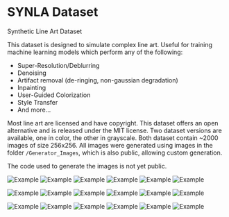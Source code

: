 # SYNLA Dataset
 Synthetic Line Art Dataset

This dataset is designed to simulate complex line art. Useful for training machine learning models which perform any of the following:
 - Super-Resolution/Deblurring
 - Denoising
 - Artifact removal (de-ringing, non-gaussian degradation)
 - Inpainting
 - User-Guided Colorization 
 - Style Transfer
 - And more...

Most line art are licensed and have copyright. This dataset offers an open alternative and is released under the MIT license.
Two dataset versions are available, one in color, the other in grayscale. Both dataset contain ~2000 images of size 256x256. All images were generated using images in the folder `/Generator_Images`, which is also public, allowing custom generation.

The code used to generate the images is not yet public.

![Example][b0]
![Example][b1]
![Example][b2]
![Example][c0]
![Example][c1]
![Example][c2]

![Example][b3]
![Example][b4]
![Example][b5]
![Example][c3]
![Example][c4]
![Example][c5]

![Example][b6]
![Example][b7]
![Example][b8]
![Example][c6]
![Example][c7]
![Example][c8]

[b0]: Dataset_Grayscale/1e2fb2f838034fc7a0a43b6b0c7ab321.png "Example"
[b1]: Dataset_Grayscale/5f1ed8c90aa948b995f0360986e3bb74.png "Example"
[b2]: Dataset_Grayscale/07a3fd4cd8664fb59283d0444dae5c34.png "Example"
[b3]: Dataset_Grayscale/07c91b920fee4ae29788b62b0be3ee3c.png "Example"
[b4]: Dataset_Grayscale/5260f5d41c964c02a8c6dc0ccffb98c7.png "Example"
[b5]: Dataset_Grayscale/7239d739b4b748659c0fd11c2f8c16a2.png "Example"
[b6]: Dataset_Grayscale/7974b1a2e1ea4716b38a4fe67ebceefc.png "Example"
[b7]: Dataset_Grayscale/34975c49c334461d88f528ca66b5d347.png "Example"
[b8]: Dataset_Grayscale/40514e8fe57b46c9893f389f0c8cbc3c.png "Example"
[b9]: Dataset_Grayscale/41081c08f20e49789001bf5fbfc78c0e.png "Example"
[b10]: Dataset_Grayscale/516834a8700b492fa15cdda4f7a922ef.png "Example"
[b11]: Dataset_Grayscale/604640bd7991447a9b821ef4a7635e95.png "Example"
[b12]: Dataset_Grayscale/a07b65d476d3452fa8d3f177dce57b4b.png "Example"
[b13]: Dataset_Grayscale/d90e3bdd02b84c24931fbae73369912e.png "Example"
[b14]: Dataset_Grayscale/d675aaf747e0442ba5e2a6d23de0d9d8.png "Example"
[b15]: Dataset_Grayscale/d2266e99306741c8966d41a30b86c768.png "Example"
[b16]: Dataset_Grayscale/dc73f16a51fa472f9afcd328b5089e4c.png "Example"
[b17]: Dataset_Grayscale/dd026b40723a43edb2d6151cb3661c70.png "Example"
[b18]: Dataset_Grayscale/dda3be7a167a46fbab343d0698b49c48.png "Example"
[b19]: Dataset_Grayscale/e76762b8566e4aad93efbe377d142f6e.png "Example"


[c0]: Dataset_Color/3eb472f414bb4fc4abb34e54f15db3e8.png "Example"
[c1]: Dataset_Color/3ecc4f2627e8422f8be88c61a06677e5.png "Example"
[c2]: Dataset_Color/4ad3262bbdcf46428550618b5e660e42.png "Example"
[c3]: Dataset_Color/4b20654b89804a29bf848da246ffbee3.png "Example"
[c4]: Dataset_Color/5cbccd50fca24ae092fa46d4b631e54d.png "Example"
[c5]: Dataset_Color/6f44c50796c441f5ae0c90e08cc20f65.png "Example"
[c6]: Dataset_Color/19abf47ddf514840826b0d66183fea5a.png "Example"
[c7]: Dataset_Color/42b4b3e883af4b23bf4eb5e03c5081b9.png "Example"
[c8]: Dataset_Color/44adf0175c104f928ebb4a6b286105c0.png "Example"
[c9]: Dataset_Color/79b95c81ac1f4ea5b524061991da63d9.png "Example"
[c10]: Dataset_Color/206ee1ac1c0c417589c25ccfd2c03747.png "Example"
[c11]: Dataset_Color/698b50647de74dd7a13d189e1cce1600.png "Example"
[c12]: Dataset_Color/702a89530744494288c8cf4b67bb131c.png "Example"
[c13]: Dataset_Color/1622a8f106a6402d9b67c12c5f1ec4da.png "Example"
[c14]: Dataset_Color/3372a68521464346b0db91814a87bfbc.png "Example"
[c15]: Dataset_Color/b1f320e4d1a9445a9fdcf75482e322e1.png "Example"
[c16]: Dataset_Color/b3c70d289d13414c8b2bbb9bf1186eab.png "Example"
[c17]: Dataset_Color/c690d0231e544587b5d92d5c8e7618fd.png "Example"
[c18]: Dataset_Color/eafff3ee01634f3aba4bcdec89fea80e.png "Example"
[c19]: Dataset_Color/f5fbc8cdf6b141c58094a1531681fa83.png "Example"






